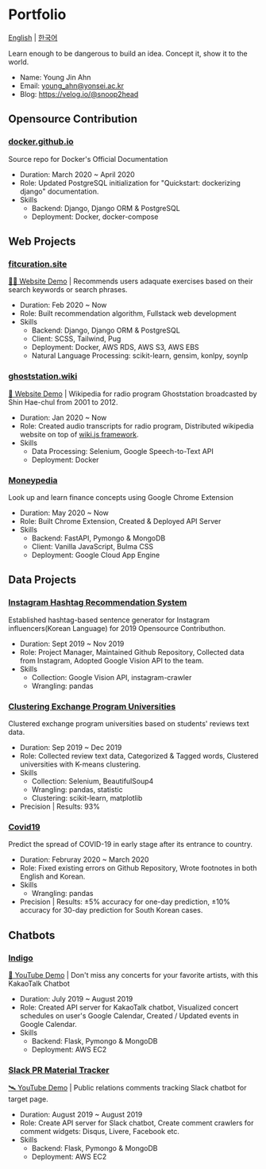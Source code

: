 # Portfolio

[English](./README.md) | [한국어](./README-Kor.md)

Learn enough to be dangerous to build an idea. Concept it, show it to the world.

* Name: Young Jin Ahn
* Email: young_ahn@yonsei.ac.kr
* Blog: https://velog.io/@snoop2head

## Opensource Contribution

### [docker.github.io](https://github.com/docker/docker.github.io)

Source repo for Docker's Official Documentation

* Duration: March 2020 ~ April 2020
* Role: Updated PostgreSQL initialization for "Quickstart: dockerizing django" documentation.
* Skills
  * Backend: Django, Django ORM & PostgreSQL
  * Deployment: Docker, docker-compose

## Web Projects

### [fitcuration.site](https://github.com/fitcuration)

[🏋️‍♂️ Website Demo](http://fitcuration.site/) | Recommends users adaquate exercises based on their search keywords or search phrases.

* Duration: Feb 2020 ~ Now
* Role: Built recommendation algorithm, Fullstack web development
* Skills
  * Backend: Django, Django ORM & PostgreSQL
  * Client: SCSS, Tailwind, Pug
  * Deployment: Docker, AWS RDS, AWS S3, AWS EBS
  * Natural Language Processing: scikit-learn, gensim, konlpy, soynlp

### [ghoststation.wiki](https://github.com/ghoststation)

[👻 Website Demo](http://ec2-54-180-118-197.ap-northeast-2.compute.amazonaws.com/ko/home) | Wikipedia for radio program Ghoststation broadcasted by Shin Hae-chul from 2001 to 2012.

* Duration: Jan 2020 ~ Now
* Role: Created audio transcripts for radio program, Distributed wikipedia website on top of [wiki.js framework](https://github.com/Requarks/wiki).
* Skills
  * Data Processing: Selenium, Google Speech-to-Text API
  * Deployment: Docker

### [Moneypedia](https://github.com/Moneypedia/finance-extension)

Look up and learn finance concepts using Google Chrome Extension

* Duration: May 2020 ~ Now
* Role: Built Chrome Extension, Created & Deployed API Server
* Skills
  * Backend: FastAPI, Pymongo & MongoDB
  * Client: Vanilla JavaScript, Bulma CSS
  * Deployment: Google Cloud App Engine

## Data Projects

### [Instagram Hashtag Recommendation System](https://github.com/Keracorn/geulstagram)

Established hashtag-based sentence generator for Instagram influencers(Korean Language) for 2019 Opensource Contributhon.

* Duration: Sept 2019 ~ Nov 2019
* Role: Project Manager, Maintained Github Repository, Collected data from Instagram, Adopted Google Vision API to the team. 
* Skills
  * Collection: Google Vision API, instagram-crawler
  * Wrangling: pandas

### [Clustering Exchange Program Universities](https://github.com/snoop2head/OIA_Text_Wrangling/blob/master/안영진_2015190122_정보처리연습_최종보고서.pdf)

Clustered exchange program universities based on students' reviews text data.

* Duration: Sep 2019  ~ Dec 2019
* Role: Collected review text data, Categorized & Tagged words, Clustered universities with K-means clustering.
* Skills
  * Collection: Selenium, BeautifulSoup4
  * Wrangling: pandas, statistic
  * Clustering: scikit-learn, matplotlib
* Precision | Results: 93%

###  [Covid19](https://github.com/Rank23/COVID19)

Predict the spread of COVID-19 in early stage after its entrance to country.

* Duration: Februray 2020 ~ March 2020
* Role: Fixed existing errors on Github Repository, Wrote footnotes in both English and Korean.
* Skills
  * Wrangling: pandas
* Precision | Results: ±5% accuracy for one-day prediction, ±10% accuracy for 30-day prediction for South Korean cases.

## Chatbots

### [Indigo](https://github.com/snoop2head/indigo)

[🎹 YouTube Demo](https://www.youtube.com/watch?v=uIOWqumaOD4) | Don't miss any concerts for your favorite artists, with this KakaoTalk Chatbot

* Duration: July 2019 ~ August 2019
* Role: Created API server for KakaoTalk chatbot, Visualized concert schedules on user's Google Calendar, Created / Updated events in Google Calendar.
* Skills
  * Backend: Flask, Pymongo & MongoDB
  * Deployment: AWS EC2

### [Slack PR Material Tracker](https://github.com/snoop2head/comments_tracker)

[🛰 YouTube Demo](https://youtu.be/15vnPbewoLw) | Public relations comments tracking Slack chatbot for target page.

* Duration: August 2019 ~ August 2019
* Role: Create API server for Slack chatbot, Create comment crawlers for comment widgets: Disqus, Livere, Facebook etc.
* Skills
  * Backend: Flask, Pymongo & MongoDB
  * Deployment: AWS EC2

